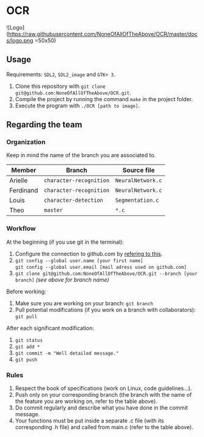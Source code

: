 # OCR

![Logo](https://raw.githubusercontent.com/NoneOfAllOfTheAbove/OCR/master/docs/logo.png =50x50)

## Usage

Requirements: `SDL2`, `SDL2_image` and `GTK+ 3`.  

1. Clone this repository with `git clone git@github.com:NoneOfAllOfTheAbove/OCR.git`.
2. Compile the project by running the command `make` in the project folder.
3. Execute the program with `./OCR [path to image]`.


## Regarding the team

### Organization

Keep in mind the name of the branch you are associated to.  

Member | Branch | Source file
--- | --- | --- |
Arielle| `character-recognition`| `NeuralNetwork.c`
Ferdinand | `character-recognition`| `NeuralNetwork.c`
Louis| `character-detection`| `Segmentation.c`
Theo| `master`| `*.c`

### Workflow

At the beginning (if you use git in the terminal):
1. Configure the connection to github.com by [refering to this](https://help.github.com/articles/connecting-to-github-with-ssh/).
2. `git config --global user.name [your first name]`  
`git config --global user.email [mail adress used on github.com]`
3. `git clone git@github.com:NoneOfAllOfTheAbove/OCR.git --branch [your branch]` *(see above for branch name)*

Before working:
1. Make sure you are working on your branch: `git branch`
2. Pull potential modifications (if you work on a branch with collaborators): `git pull`

After each significant modification:
1. `git status`
2. `git add *`
3. `git commit -m "Well detailed message."`
4. `git push`

### Rules

1. Respect the book of specifications (work on Linux, code guidelines...).
2. Push only on your corresponding branch (the branch with the name of the feature you are working on, refer to the table above).
3. Do commit regularly and describe what you have done in the commit message.
4. Your functions must be put inside a separate .c file (with its corresponding .h file) and called from main.c (refer to the table above).
